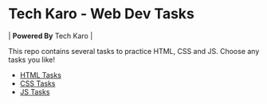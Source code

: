 # Tech Karo - Web Dev Tasks

| **Powered By** Tech Karo  |

This repo contains several tasks to practice HTML, CSS and JS. Choose any tasks you like!

* [HTML Tasks](html/)
* [CSS Tasks](css/)
* [JS Tasks](js/)